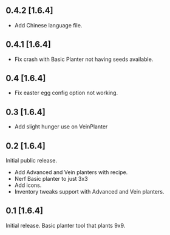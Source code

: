 0.4.2 [1.6.4]
-----

* Add Chinese language file.

0.4.1 [1.6.4]
---

* Fix crash with Basic Planter not having seeds available.

0.4 [1.6.4]
---

* Fix easter egg config option not working. 

0.3 [1.6.4]
---

* Add slight hunger use on VeinPlanter

0.2 [1.6.4]
---

Initial public release.
* Add Advanced and Vein planters with recipe.
* Nerf Basic planter to just 3x3
* Add icons.
* Inventory tweaks support with Advanced and Vein planters.

0.1 [1.6.4]
---

Initial release. Basic planter tool that plants 9x9.

